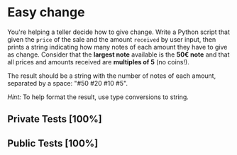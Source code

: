 # Easy change

You're helping a teller decide how to give change. Write a Python script that given the `price` of the sale and the amount `received` by user input, then prints a string indicating how many notes of each amount they have to give as change. Consider that the **largest note** available is the **50€ note** and that all prices and amounts received are **multiples of 5** (no coins!). 


The result should be a string with the number of notes of each amount, separated by a space: "#50 #20 #10 #5".


*Hint:* To help format the result, use type conversions to string.



## Private Tests [100%]

## Public Tests [100%]
